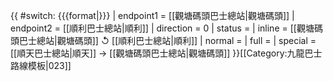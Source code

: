 {{ #switch: {{{format|}}}
  | endpoint1 = [[觀塘碼頭巴士總站|觀塘碼頭]]
  | endpoint2 = [[順利巴士總站|順利]]
  | direction = 0
  | status =
  | inline = [[觀塘碼頭巴士總站|觀塘碼頭]] ↺ [[順利巴士總站|順利]]
  | normal =
  | full =
  | special = [[順天巴士總站|順天]] → [[觀塘碼頭巴士總站|觀塘碼頭]]
}}<noinclude>[[Category:九龍巴士路線模板|023]]</noinclude>